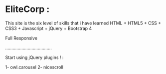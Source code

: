# EliteCorp :
This site is the six level of skills that i have learned HTML + HTML5 + CSS + CSS3 + Javascript + jQuery + Bootstrap 4

Full Responsive

.....................................

Start using jQuery plugins ! :

1- owl.carousel 2- nicescroll
